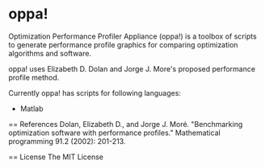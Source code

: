 oppa!
====

Optimization Performance Profiler Appliance (oppa!) is a toolbox of scripts to generate performance profile graphics for comparing optimization algorithms and software.

oppa! uses Elizabeth D. Dolan and Jorge J. More's proposed performance profile method.

Currently oppa! has scripts for following languages:

- Matlab

== References
Dolan, Elizabeth D., and Jorge J. Moré. "Benchmarking optimization software with performance profiles." Mathematical programming 91.2 (2002): 201-213.

== License
The MIT License 



